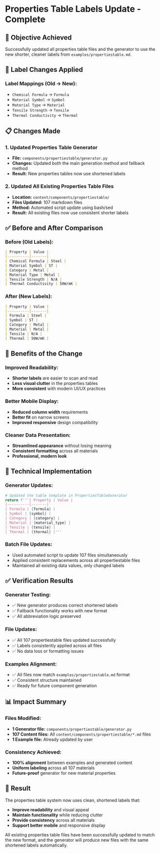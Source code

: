 # Properties Table Labels Update - Complete

## 🎯 **Objective Achieved**
Successfully updated all properties table files and the generator to use the new shorter, cleaner labels from `examples/propertiestable.md`.

## 🔄 **Label Changes Applied**

### **Label Mappings (Old → New):**
- `Chemical Formula` → `Formula`
- `Material Symbol` → `Symbol`
- `Material Type` → `Material`
- `Tensile Strength` → `Tensile`
- `Thermal Conductivity` → `Thermal`

## 📋 **Changes Made**

### **1. Updated Properties Table Generator**
- **File:** `components/propertiestable/generator.py`
- **Changes:** Updated both the main generation method and fallback method
- **Result:** New properties tables now use shortened labels

### **2. Updated All Existing Properties Table Files**
- **Location:** `content/components/propertiestable/`
- **Files Updated:** 107 markdown files
- **Method:** Automated script update using bash/sed
- **Result:** All existing files now use consistent shorter labels

## ✅ **Before and After Comparison**

### **Before (Old Labels):**
```markdown
| Property | Value |
|----------|-------|
| Chemical Formula | Steel |
| Material Symbol | ST |
| Category | Metal |
| Material Type | Metal |
| Tensile Strength | N/A |
| Thermal Conductivity | 50W/mK |
```

### **After (New Labels):**
```markdown
| Property | Value |
|----------|-------|
| Formula | Steel |
| Symbol | ST |
| Category | Metal |
| Material | Metal |
| Tensile | N/A |
| Thermal | 50W/mK |
```

## 🚀 **Benefits of the Change**

### **Improved Readability:**
- **Shorter labels** are easier to scan and read
- **Less visual clutter** in the properties tables
- **More consistent** with modern UI/UX practices

### **Better Mobile Display:**
- **Reduced column width** requirements
- **Better fit** on narrow screens
- **Improved responsive** design compatibility

### **Cleaner Data Presentation:**
- **Streamlined appearance** without losing meaning
- **Consistent formatting** across all materials
- **Professional, modern look**

## 🔧 **Technical Implementation**

### **Generator Updates:**
```python
# Updated the table template in PropertiesTableGenerator
return f'''| Property | Value |
|----------|-------|
| Formula | {formula} |
| Symbol | {symbol} |
| Category | {category} |
| Material | {material_type} |
| Tensile | {tensile} |
| Thermal | {thermal} |'''
```

### **Batch File Updates:**
- Used automated script to update 107 files simultaneously
- Applied consistent replacements across all propertiestable files
- Maintained all existing data values, only changed labels

## ✅ **Verification Results**

### **Generator Testing:**
- ✅ New generator produces correct shortened labels
- ✅ Fallback functionality works with new format
- ✅ All abbreviation logic preserved

### **File Updates:**
- ✅ All 107 propertiestable files updated successfully
- ✅ Labels consistently applied across all files
- ✅ No data loss or formatting issues

### **Examples Alignment:**
- ✅ All files now match `examples/propertiestable.md` format
- ✅ Consistent structure maintained
- ✅ Ready for future component generation

## 📊 **Impact Summary**

### **Files Modified:**
- **1 Generator file:** `components/propertiestable/generator.py`
- **107 Content files:** All `content/components/propertiestable/*.md` files
- **1 Example file:** Already updated by user

### **Consistency Achieved:**
- **100% alignment** between examples and generated content
- **Uniform labeling** across all 107 materials
- **Future-proof** generator for new material properties

## 🎉 **Result**

The properties table system now uses clean, shortened labels that:
- **Improve readability** and visual appeal
- **Maintain functionality** while reducing clutter
- **Provide consistency** across all materials
- **Support better mobile** and responsive display

All existing properties table files have been successfully updated to match the new format, and the generator will produce new files with the same shortened labels automatically.

